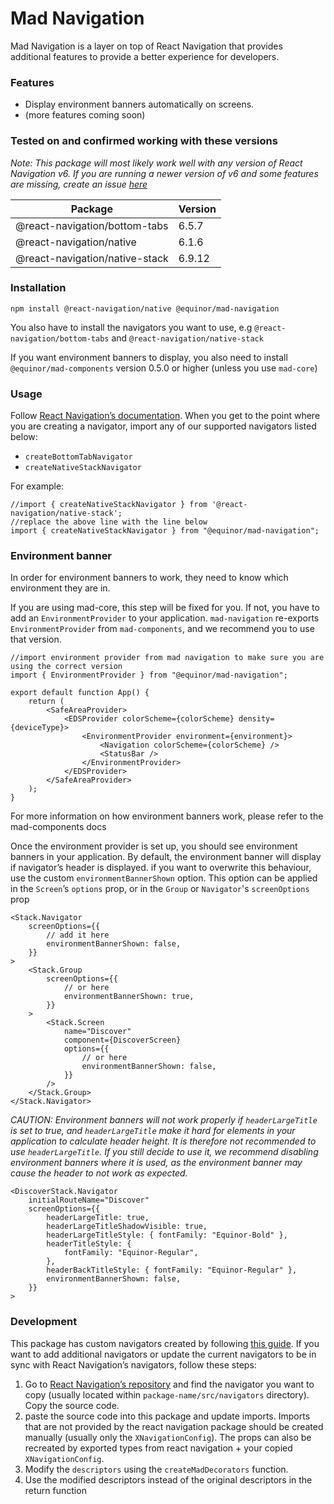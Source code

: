 # Mad Navigation

Mad Navigation is a layer on top of React Navigation that provides additional features to provide a
better experience for developers.

### Features

-   Display environment banners automatically on screens.
-   (more features coming soon)

### Tested on and confirmed working with these versions

_Note: This package will most likely work well with any version of React Navigation v6. If you are
running a newer version of v6 and some features are missing, create an issue_
[_here_](https://github.com/equinor/mad/issues)

| Package                        | Version |
| ------------------------------ | ------- |
| @react-navigation/bottom-tabs  | 6.5.7   |
| @react-navigation/native       | 6.1.6   |
| @react-navigation/native-stack | 6.9.12  |

### Installation

`npm install @react-navigation/native @equinor/mad-navigation`

You also have to install the navigators you want to use, e.g `@react-navigation/bottom-tabs` and
`@react-navigation/native-stack`

If you want environment banners to display, you also need to install `@equinor/mad-components`
version 0.5.0 or higher (unless you use `mad-core`)

### Usage

Follow [React Navigation’s documentation](https://reactnavigation.org/docs/getting-started/). When
you get to the point where you are creating a navigator, import any of our supported navigators
listed below:

-   `createBottomTabNavigator`
-   `createNativeStackNavigator`

For example:

```tsx
//import { createNativeStackNavigator } from '@react-navigation/native-stack';
//replace the above line with the line below
import { createNativeStackNavigator } from "@equinor/mad-navigation";
```

### Environment banner

In order for environment banners to work, they need to know which environment they are in.

If you are using mad-core, this step will be fixed for you. If not, you have to add an
`EnvironmentProvider` to your application. `mad-navigation` re-exports `EnvironmentProvider` from
`mad-components`, and we recommend you to use that version.

```tsx
//import environment provider from mad navigation to make sure you are using the correct version
import { EnvironmentProvider } from "@equinor/mad-navigation";

export default function App() {
    return (
        <SafeAreaProvider>
            <EDSProvider colorScheme={colorScheme} density={deviceType}>
                <EnvironmentProvider environment={environment}>
                    <Navigation colorScheme={colorScheme} />
                    <StatusBar />
                </EnvironmentProvider>
            </EDSProvider>
        </SafeAreaProvider>
    );
}
```

For more information on how environment banners work, please refer to the mad-components docs

Once the environment provider is set up, you should see environment banners in your application. By
default, the environment banner will display if navigator’s header is displayed. if you want to
overwrite this behaviour, use the custom `environmentBannerShown` option. This option can be applied
in the `Screen`’s `options` prop, or in the `Group` or `Navigator`'s `screenOptions` prop

```tsx
<Stack.Navigator
    screenOptions={{
        // add it here
        environmentBannerShown: false,
    }}
>
    <Stack.Group
        screenOptions={{
            // or here
            environmentBannerShown: true,
        }}
    >
        <Stack.Screen
            name="Discover"
            component={DiscoverScreen}
            options={{
                // or here
                environmentBannerShown: false,
            }}
        />
    </Stack.Group>
</Stack.Navigator>
```

_CAUTION: Environment banners will not work properly if `headerLargeTitle` is set to true, and
`headerLargeTitle` make it hard for elements in your application to calculate header height. It is
therefore not recommended to use `headerLargeTitle`. If you still decide to use it, we recommend
disabling environment banners where it is used, as the environment banner may cause the header to
not work as expected._

```tsx
<DiscoverStack.Navigator
    initialRouteName="Discover"
    screenOptions={{
        headerLargeTitle: true,
        headerLargeTitleShadowVisible: true,
        headerLargeTitleStyle: { fontFamily: "Equinor-Bold" },
        headerTitleStyle: {
            fontFamily: "Equinor-Regular",
        },
        headerBackTitleStyle: { fontFamily: "Equinor-Regular" },
        environmentBannerShown: false,
    }}
>
```

### Development

This package has custom navigators created by following
[this guide](https://reactnavigation.org/docs/custom-navigators). If you want to add additional
navigators or update the current navigators to be in sync with React Navigation’s navigators, follow
these steps:

1. Go to
   [React Navigation’s repository](https://github.com/react-navigation/react-navigation/tree/main/packages)
   and find the navigator you want to copy (usually located within `package-name/src/navigators`
   directory). Copy the source code.
2. paste the source code into this package and update imports. Imports that are not provided by the
   react navigation package should be created manually (usually only the `XNavigationConfig`). The
   props can also be recreated by exported types from react navigation + your copied
   `XNavigationConfig`.
3. Modify the `descriptors` using the `createMadDecorators` function.
4. Use the modified descriptors instead of the original descriptors in the return function
